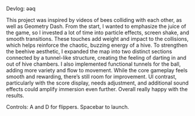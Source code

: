 Devlog: ǝǝq

This project was inspired by videos of bees colliding with each other, as well as Geometry Dash. From the start, I wanted to emphasize the 
juice of the game, so I invested a lot of time into particle effects, screen shake, and smooth transitions. These touches add weight and 
impact to the collisions, which helps reinforce the chaotic, buzzing energy of a hive. To strengthen the beehive aesthetic, I expanded the 
map into two distinct sections connected by a tunnel-like structure, creating the feeling of darting in and out of hive chambers. I also 
implemented functional tunnels for the ball, adding more variety and flow to movement. While the core gameplay feels smooth and rewarding, 
there’s still room for improvement. UI contrast, particularly with the score display, needs adjustment, and additional sound effects could 
amplify immersion even further. Overall really happy with the results.

Controls: A and D for flippers. Spacebar to launch.


